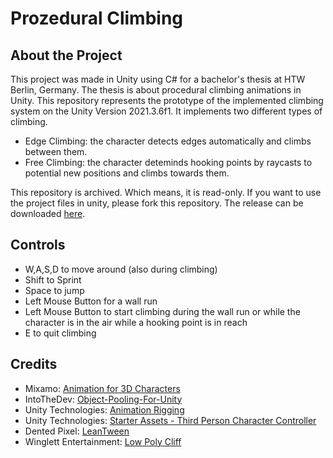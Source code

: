 # Prozedural Climbing

## About the Project
This project was made in Unity using C# for a bachelor's thesis at HTW Berlin, Germany. The thesis is about procedural climbing animations in Unity. This repository represents the prototype of the implemented climbing system on the Unity Version 2021.3.6f1. It implements two different types of climbing.
* Edge Climbing: the character detects edges automatically and climbs between them.
* Free Climbing: the character deteminds hooking points by raycasts to potential new positions and climbs towards them.

This repository is archived. Which means, it is read-only. If you want to use the project files in unity, please fork this repository. The release can be downloaded [here](https://github.com/AyuCalices/prozedural-climbing/releases).

## Controls
* W,A,S,D to move around (also during climbing)
* Shift to Sprint
* Space to jump
* Left Mouse Button for a wall run
* Left Mouse Button to start climbing during the wall run or while the character is in the air while a hooking point is in reach
* E to quit climbing

## Credits

* Mixamo: [Animation for 3D Characters](https://www.mixamo.com/#/)
* IntoTheDev: [Object-Pooling-For-Unity](https://github.com/IntoTheDev/Object-Pooling-for-Unity)
* Unity Technologies: [Animation Rigging](https://docs.unity3d.com/Packages/com.unity.animation.rigging@0.2/manual/index.html)
* Unity Technologies: [Starter Assets - Third Person Character Controller](https://assetstore.unity.com/packages/essentials/starter-assets-third-person-character-controller-196526)
* Dented Pixel: [LeanTween](https://assetstore.unity.com/packages/tools/animation/leantween-3595)
* Winglett Entertainment: [Low Poly Cliff](https://www.youtube.com/watch?v=Os3SYeD6R3k&t)
